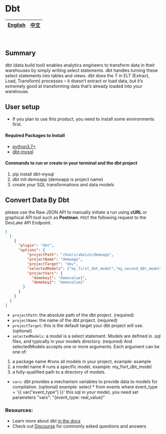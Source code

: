 # Dbt

<div align="center">

| [English](README.md) | [中文](README-zh-CN.md) |
| --- | --- |

</div>

<br>

## Summary

dbt (data build tool) enables analytics engineers to transform data in their warehouses by simply writing select statements. dbt handles turning these select statements into tables and views.
dbt does the T in ELT (Extract, Load, Transform) processes – it doesn’t extract or load data, but it’s extremely good at transforming data that’s already loaded into your warehouse.

## User setup<a id="user-setup"></a>
- If you plan to use this product, you need to install some environments first.

#### Required Packages to Install<a id="user-setup-requirements"></a>
- [python3.7+](https://www.python.org/downloads/)
- [dbt-mysql](https://pypi.org/project/dbt-mysql/#configuring-your-profile)

#### Commands to run or create in your terminal and the dbt project<a id="user-setup-commands"></a>
1. pip install dbt-mysql
2. dbt init demoapp (demoapp is project name) 
3. create your SQL transformations and data models

## Convert Data By Dbt

please use the Raw JSON API to manually initiate a run using **cURL** or graphical API tool such as **Postman**. `POST` the following request to the DevLake API Endpoint.

```json
[
  [
    {
      "plugin": "dbt",
      "options": {
          "projectPath": "/Users/abeizn/demoapp",
          "projectName": "demoapp",
          "projectTarget": "dev",
          "selectedModels": ["my_first_dbt_model","my_second_dbt_model"],
          "projectVars": {
            "demokey1": "demovalue1",
            "demokey2": "demovalue2"
        }
      }
    }
  ]
]
```

- `projectPath`: the absolute path of the dbt project. (required)
- `projectName`: the name of the dbt project. (required)
- `projectTarget`: this is the default target your dbt project will use. (optional)
- `selectedModels`: a model is a select statement. Models are defined in .sql files, and typically in your models directory. (required)
And selectedModels accepts one or more arguments. Each argument can be one of:
1. a package name #runs all models in your project, example: example
2. a model name   # runs a specific model, example: my_fisrt_dbt_model
3. a fully-qualified path to a directory of models.

- `vars`: dbt provides a mechanism variables to provide data to models for compilation. (optional) 
example: select * from events where event_type = '{{ var("event_type") }}' this sql in your model, you need set parameters "vars": "{event_type: real_value}"

### Resources:
- Learn more about dbt [in the docs](https://docs.getdbt.com/docs/introduction)
- Check out [Discourse](https://discourse.getdbt.com/) for commonly asked questions and answers

